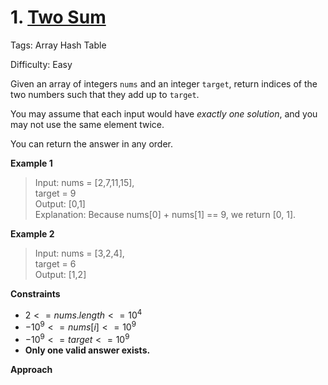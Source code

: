 # 1. [Two Sum](https://leetcode.cn/problems/two-sum/)

Tags: Array Hash Table

Difficulty: Easy

Given an array of integers `nums` and an integer `target`, return indices of the two numbers such that they add up to `target`.

You may assume that each input would have _exactly one solution_, and you may not use the same element twice.

You can return the answer in any order.

**Example 1**

> Input: nums = [2,7,11,15],  
>  target = 9  
>  Output: [0,1]  
>  Explanation: Because nums[0] + nums[1] == 9, we return [0, 1].

**Example 2**

> Input: nums = [3,2,4],  
> target = 6  
> Output: [1,2]

**Constraints**

- $2 <= nums.length <= 10^4$
- $-10^9 <= nums[i] <= 10^9$
- $-10^9 <= target <= 10^9$
- **Only one valid answer exists.**

**Approach**
